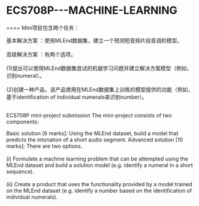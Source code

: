 # ECS708P---MACHINE-LEARNING
====
Mini项目包含两个任务：

基本解决方案 ：使用MLEnd数据集，建立一个预测短音频片段音调的模型。<br><br>
高级解决方案 ：有两个选项。 <br><br>
(1)提出可以使用MLEnd数据集尝试的机器学习问题并建立解决方案模型（例如，识别numeral）。<br><br>
(2)创建一种产品，该产品使用在MLEnd数据集上训练的模型提供的功能（例如，基于identification of individual numerals来识别number）。<br><br>


ECS708P mini-project submission
The mini-project consists of two components:

Basic solution [6 marks]: Using the MLEnd dataset, build a model that predicts the intonation of a short audio segment.
Advanced solution [10 marks]: There are two options. <br><br>
(i) Formulate a machine learning problem that can be attempted using the MLEnd dataset and build a solution model (e.g. identify a numeral in a short sequence). <br><br>
(ii) Create a product that uses the functionality provided by a model trained on the MLEnd dataset (e.g. identify a number based on the identification of individual numerals).<br>
